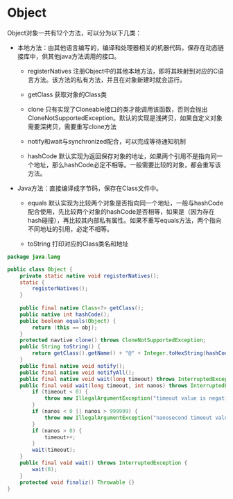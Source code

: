 # Object



Object对象一共有12个方法，可以分为以下几类：

- 本地方法：由其他语言编写的，编译和处理器相关的机器代码，保存在动态链接库中，供其他java方法调用的接口。
	
	- registerNatives 注册Object中的其他本地方法，即将其映射到对应的C语言方法。该方法的私有方法，并且在对象新建时就会运行。

	- getClass 获取对象的Class类

	- clone 只有实现了Cloneable接口的类才能调用该函数，否则会抛出CloneNotSupportedException。默认的实现是浅拷贝，如果自定义对象需要深拷贝，需要重写clone方法
	
	- notify和wait与synchronized配合，可以完成等待通知机制
	
	- hashCode 默认实现为返回保存对象的地址，如果两个引用不是指向同一个地址，那么hashCode必定不相等。一般需要比较的对象，都会重写该方法。
	
- Java方法：直接编译成字节码，保存在Class文件中。
 
	- equals 默认实现为比较两个对象是否指向同一个地址，一般与hashCode配合使用，先比较两个对象的hashCode是否相等，如果是（因为存在hash碰撞），再比较其内部私有属性。如果不重写equals方法，两个指向不同地址的引用，必定不相等。
	
	- toString 打印对应的Class类名和地址

```java
package java.lang

public class Object {
	private static native void registerNatives();
	static {
		registerNatives();
	}
	
	public final native Class<?> getClass();
	public native int hashCode();
	public boolean equals(Object) {
		return (this == obj);
	}
	protected navtive clone() throws CloneNotSupportedException;
	public String toString() {
		return getClass().getName() + "@" + Integer.toHexString(hashCode());
	}	
	public final native void notify();
	public final native void notifyAll();
	public final native void wait(long timeout) throws InterruptedException;
	public final void wait(long timeout, int nanos) throws InterruptedException {
		if (timeout < 0) {
			throw new IllegalArgumentException("timeout value is negative");
		}
		if (nanos < 0 || nanos > 999999) {
			throw new IllegalArgumentException("nanosecond timeout value out of range");
		}
		if (nanos > 0) {
			timeout++;
		}
		wait(timeout);
	}
	public final void wait() throws InterruptedException {
		wait(0);
	}
	protected void finaliz() Throwable {}
}
```